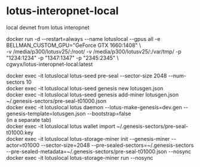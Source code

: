 # lotus-interopnet-local
 local devnet from lotus interopnet  

docker run -d --restart=always --name lotuslocal --gpus all -e BELLMAN_CUSTOM_GPU="GeForce GTX 1660:1408" \  
-v /media/p300/lotusv25/:/root/ -v /media/p300/lotusv25/:/var/tmp/ -p "1234:1234"  -p "1347:1347" -p "2345:2345" \  
cgwyx/lotus-interopnet-local:latest  

docker exec -it  lotuslocal lotus-seed pre-seal --sector-size 2048 --num-sectors 10  
docker exec -it  lotuslocal lotus-seed genesis new lotusgen.json  
docker exec -it  lotuslocal lotus-seed genesis add-miner lotusgen.json ~/.genesis-sectors/pre-seal-t01000.json  
docker exec -it  lotuslocal lotus daemon --lotus-make-genesis=dev.gen --genesis-template=lotusgen.json --bootstrap=false  
(in a separate tab)  
docker exec -it  lotuslocal lotus wallet import ~/.genesis-sectors/pre-seal-t01000.key  
docker exec -it  lotuslocal lotus-storage-miner init --genesis-miner --actor=t01000 --sector-size=2048 --pre-sealed-sectors=~/.genesis-sectors --pre-sealed-metadata=~/.genesis-sectors/pre-seal-t01000.json --nosync  
docker exec -it  lotuslocal lotus-storage-miner run --nosync  
